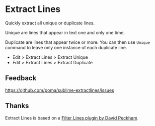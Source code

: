Extract Lines
============

Quickly extract all unique or duplicate lines.

Unique are lines that appear in text one and only one time.

Duplicate are lines that appear twice or more. You can then use `Unique` command to leave only one instance of each duplicate line.

* Edit > Extract Lines > Extract Unique
* Edit > Extract Lines > Extract Duplicate

Feedback
--------

https://github.com/poma/sublime-extractlines/issues

Thanks
------

Extract Lines is based on a [Filter Lines plugin by David Peckham](https://github.com/davidpeckham/sublime-filterlines).
